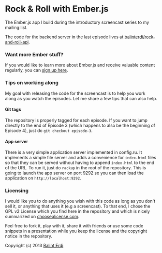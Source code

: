 Rock & Roll with Ember.js
=========================

The Ember.js app I build during the introductory screencast series to my mailing list.

The code for the backend server in the last episode lives at [balinterdi/rock-and-roll-api](https://github.com/balinterdi/rock-and-roll-api).

### Want more Ember stuff?

If you would like to learn more about Ember.js and receive valuable content regularly, you can [sign up here](http://emberjs.balinterdi.com).

### Tips on working along

My goal with releasing the code for the screencast is to help you work along as you watch the episodes. Let me share a few tips that can also help.

#### Git tags

The repository is properly tagged for each episode. If you want to jump directly to the end of Episode 3 (which happens to also be the beginning of Episode 4), just do `git checkout episode-3`.

#### App server

There is a very simple application server implemented in config.ru. It implements a simple file server and adds a convenience for `index.html` files so that they can be served without having to append `index.html` to the end of the URL. To run it, just do `rackup` in the root of the repository. This is going to launch the app server on port 9292 so you can then load the application on `http://localhost:9292`.

### Licensing

I would like you to do anything you wish with this code as long as you don't sell it, or anything that uses it (e.g a screencast). To that end, I chose the GPL v2 License which you find here in the repository and which is nicely summarized on [choosealicense.com](http://choosealicense.com/licenses/).

Feel free to fork it, play with it, share it with friends or use some code snippets in a presentation while you keep the license and the copyright notice in the repository.

Copyright (c) 2013 [Balint Erdi](http://balinterdi.com)
